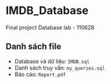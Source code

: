# IMDB_Database
Final project Database lab - 110628

## Danh sách file
- Database và dữ liệu:
  `IMDB.sql`
- Danh sách truy vấn:
  `my_queries.sql`
- Báo cáo:
  `Report.pdf`

